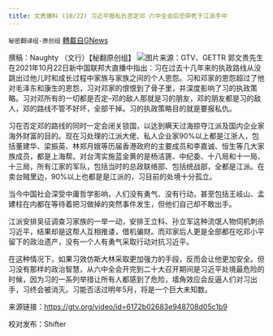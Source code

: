 ```yaml
---
title: 文贵爆料 (10/22) 习近平报私仇否定邓 六中全会后恐猝死于江派手中
---
```

`秘密翻译组-原创组` [轉載自GNews](https://gnews.org/zh-hans/1613699/)

撰稿：Naughty （文行）【秘翻原创组】
![](https://assets.gnews.org/wp-content/uploads/2021/10/p-4.jpg)图片来源：GTV、GETTR
郭文贵先生在2021年10月22日新中国联邦大直播中指出：习在过去十几年来的执政路线从没跳出过他儿时和成长过程中家族与家族之间的个人恩怨。习和邓家的恩怨超过了他对毛泽东和康生的恩怨，习对邓家的恨恨到了骨子里，并深度影响了习的执政策略。习对邓所有的一切都是否定–邓的敌人那就是习的朋友，邓的朋友都是习的敌人，邓的路线不管不好坏，全部干掉。习的执政策略目的就是要报私仇。

习在否定邓的路线的同时一定会闭关锁国，以达到瞒天过海掠夺江派及国内企业家海外财富的目的。现在习处理的江派大佬、私人企业家90%以上都是江浙人，包括董建华、梁振英、林郑月娥等历届香港政府的主要成员和李嘉诚、恒生等几大家族成员，都是上海帮。对台湾实施蓝金黄的是杨洁篪、中纪委、十八局和十一局、十三局，所有江家的军队，包括当时的总政联络部、包括统战部，全都是江派。在卖台贼里边，90%以上也都是是江派的，习目前的处境十分孤立。

当今中国社会深受中庸哲学影响，人们没有勇气、没有行动，甚至包括王岐山、孟建柱在内都在等待着把习做掉的突然事件发生，但他们自己却不敢出手。

江派安排吴征调查习家族的一举一动，安排王立科、孙立军这种流氓人物伺机刺杀习近平，结果却是这帮人互相推诿，借机骗财。而邓家后人更是全部都在吃邓小平留下的政治遗产，没有一个人有勇气采取行动对抗习近平。

在这种情况下，如果习效仿斯大林采取更加强力的手段，反而会让他更加安全。但习没有那样的政治智慧，从六中全会开完到二十大召开期间是习近平处境最危险的时候，因为习的一系列举措让所有人都感到了危险，墙角效应会反逼人们对习出手，习终会被消灭。习能否活过明年5月，将是一个巨大未知数。

来源链接：https://gtv.org/video/id=6172b02683e948708d05c1b9

校对发布：Shifter
